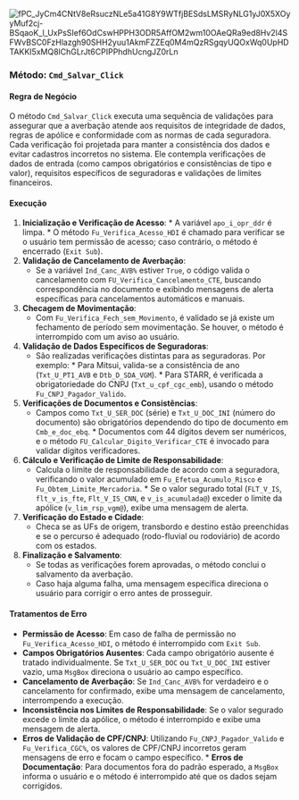 ![fPC_JyCm4CNtV8eRsuczNLe5a41G8Y9WTfjBESdsLMSRyNLG1yJ0X5XOyyMuf2cj-BSqaoK_l_UxPsSIef6OdCswHPPH3ODR5AffOM2wm10OAeQRa9ed8Hv2l4SFWvBSC0FzHlazgh90SHH2yuu1AkmFZZEq0M4mQzRSgqyUQOxWq0UpHDTAKKI5xMQ8lChGLrJt6CPIPPhdhUcngJZ0rLn](https://github.com/user-attachments/assets/63cf022f-d84c-41fc-864c-048d2efe423c)
### Método: `Cmd_Salvar_Click` 
#### Regra de Negócio 
O método `Cmd_Salvar_Click` executa uma sequência de validações para assegurar que a averbação atende aos requisitos de integridade de dados, regras de apólice e conformidade com as normas de cada seguradora. Cada verificação foi projetada para manter a consistência dos dados e evitar cadastros incorretos no sistema. Ele contempla verificações de dados de entrada (como campos obrigatórios e consistências de tipo e valor), requisitos específicos de seguradoras e validações de limites financeiros. 
#### Execução 
1. **Inicialização e Verificação de Acesso**: * A variável `apo_i_opr_ddr` é limpa. * O método `Fu_Verifica_Acesso_HDI` é chamado para verificar se o usuário tem permissão de acesso; caso contrário, o método é encerrado (`Exit Sub`). 
2. **Validação de Cancelamento de Averbação**: 
	* Se a variável `Ind_Canc_AVB%` estiver `True`, o código valida o cancelamento com `FU_Verifica_Cancelamento_CTE`, buscando correspondência no documento e exibindo mensagens de alerta específicas para cancelamentos automáticos e manuais. 
3. **Checagem de Movimentação**: 
	* Com `Fu_Verifica_Fech_sem_Movimento`, é validado se já existe um fechamento de período sem movimentação. Se houver, o método é interrompido com um aviso ao usuário. 
4. **Validação de Dados Específicos de Seguradoras**: 
	* São realizadas verificações distintas para as seguradoras. Por exemplo: * Para Mitsui, valida-se a consistência de ano (`Txt_U_PT1_AVB` e `Dtb_D_SDA_VGM`). * Para STARR, é verificada a obrigatoriedade do CNPJ (`Txt_u_cpf_cgc_emb`), usando o método `Fu_CNPJ_Pagador_Valido`. 
5.	**Verificações de Documentos e Consistências**: 
	* Campos como `Txt_U_SER_DOC` (série) e `Txt_U_DOC_INI` (número do documento) são obrigatórios dependendo do tipo de documento em `Cmb_e_doc_ebq`. * Documentos com 44 dígitos devem ser numéricos, e o método `FU_Calcular_Digito_Verificar_CTE` é invocado para validar dígitos verificadores. 
6. **Cálculo e Verificação de Limite de Responsabilidade**: 
	* Calcula o limite de responsabilidade de acordo com a seguradora, verificando o valor acumulado em `Fu_Efetua_Acumulo_Risco` e `Fu_Obtem_Limite_Mercadoria`. * Se o valor segurado total (`FLT_V_IS`, `flt_v_is_fte`, `Flt_V_IS_CNN`, e `v_is_acumulada@`) exceder o limite da apólice (`v_lim_rsp_vgm@`), exibe uma mensagem de alerta. 
7. **Verificação do Estado e Cidade**: 
	* Checa se as UFs de origem, transbordo e destino estão preenchidas e se o percurso é adequado (rodo-fluvial ou rodoviário) de acordo com os estados. 
8. **Finalização e Salvamento**: 
	* Se todas as verificações forem aprovadas, o método conclui o salvamento da averbação. 
	* Caso haja alguma falha, uma mensagem específica direciona o usuário para corrigir o erro antes de prosseguir. 
#### Tratamentos de Erro
 * **Permissão de Acesso**: Em caso de falha de permissão no `Fu_Verifica_Acesso_HDI`, o método é interrompido com `Exit Sub`. 
 * **Campos Obrigatórios Ausentes**: Cada campo obrigatório ausente é tratado individualmente. Se `Txt_U_SER_DOC` ou `Txt_U_DOC_INI` estiver vazio, uma `MsgBox` direciona o usuário ao campo específico. 
 * **Cancelamento de Averbação**: Se `Ind_Canc_AVB%` for verdadeiro e o cancelamento for confirmado, exibe uma mensagem de cancelamento, interrompendo a execução. 
 * **Inconsistência nos Limites de Responsabilidade**: Se o valor segurado excede o limite da apólice, o método é interrompido e exibe uma mensagem de alerta. 
 * **Erros de Validação de CPF/CNPJ**: Utilizando `Fu_CNPJ_Pagador_Valido` e `Fu_Verifica_CGC%`, os valores de CPF/CNPJ incorretos geram mensagens de erro e focam o campo específico. * **Erros de Documentação**: Para documentos fora do padrão esperado, a `MsgBox` informa o usuário e o método é interrompido até que os dados sejam corrigidos.



